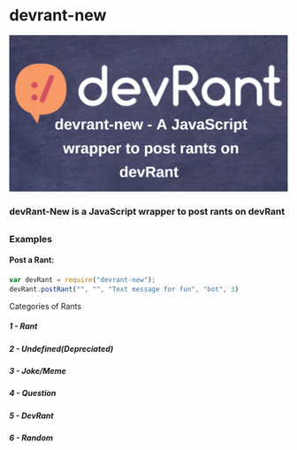# devrant-new
![banner image](https://github.com/Eklavya-Chandra/devrant-new/blob/main/Untitled%20Design%20(1).png)

### devRant-New is a JavaScript wrapper to post rants on devRant

##

### Examples

#### Post a Rant:

```javascript
var devRant = require("devrant-new");
devRant.postRant("", "", "Text message for fun", "bot", 3)
```
Categories of Rants
##### 1 - Rant
##### 2 - Undefined(Depreciated)
##### 3 - Joke/Meme
##### 4 - Question
##### 5 - DevRant
##### 6 - Random
